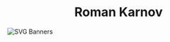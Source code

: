 
<h1 align="center">Roman Karnov</h1>

![SVG Banners](https://svg-banners.vercel.app/api?type=luminance&text1=RoKa781&width=800height=400)
